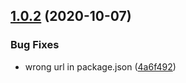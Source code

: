 ## [1.0.2](https://github.com/screendriver/convert-vapid-public-key/compare/v1.0.1...v1.0.2) (2020-10-07)


### Bug Fixes

* wrong url in package.json ([4a6f492](https://github.com/screendriver/convert-vapid-public-key/commit/4a6f49230f3e208ef3638d0b51612f5527506bba))
